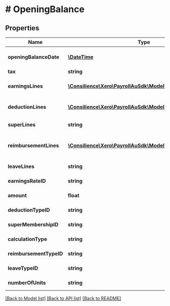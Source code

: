 # # OpeningBalance

## Properties

Name | Type | Description | Notes
------------ | ------------- | ------------- | -------------
**openingBalanceDate** | [**\DateTime**](\DateTime.md) | Opening Balance Date. (YYYY-MM-DD) | [optional] 
**tax** | **string** | Opening Balance tax | [optional] 
**earningsLines** | [**\Consilience\Xero\PayrollAuSdk\Model\EarningsLine[]**](EarningsLine.md) | The EarningsLines of the OpeningBalance. | [optional] 
**deductionLines** | [**\Consilience\Xero\PayrollAuSdk\Model\DeductionLine[]**](DeductionLine.md) | The DeductionLines of the OpeningBalance. | [optional] 
**superLines** | **string** | The SuperLines of the OpeningBalance. | [optional] 
**reimbursementLines** | [**\Consilience\Xero\PayrollAuSdk\Model\ReimbursementLine[]**](ReimbursementLine.md) | The ReimbursementLines of the OpeningBalance. | [optional] 
**leaveLines** | **string** | The LeaveLines of the OpeningBalance. | [optional] 
**earningsRateID** | **string** | Xero earnings rate identifier | [optional] 
**amount** | **float** | Reimbursement type amount | [optional] 
**deductionTypeID** | **string** | Xero deduction type identifier | [optional] 
**superMembershipID** | **string** | Xero super membership ID | [optional] 
**calculationType** | **string** | Calculation type for Super line | [optional] 
**reimbursementTypeID** | **string** | Xero reimbursement type identifier | [optional] 
**leaveTypeID** | **string** | Xero leave type identifier | [optional] 
**numberOfUnits** | **string** | Leave number of units | [optional] 

[[Back to Model list]](../../README.md#documentation-for-models) [[Back to API list]](../../README.md#documentation-for-api-endpoints) [[Back to README]](../../README.md)


